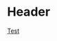 <!-- TITLE: Test -->
<!-- SUBTITLE: A quick summary of Test -->

# Header
[Test](https://www.youtube.com/watch?v=ZrZISyPucMg)